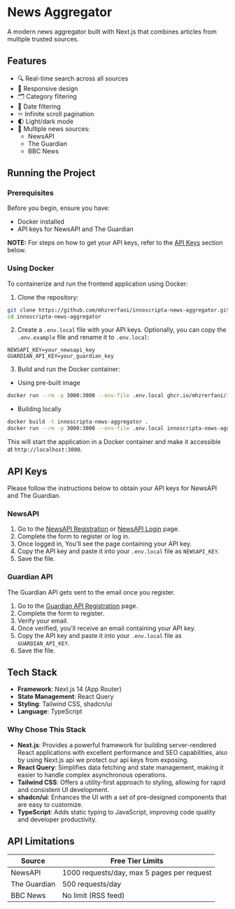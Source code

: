 # News Aggregator

A modern news aggregator built with Next.js that combines articles from multiple trusted sources.

## Features

- 🔍 Real-time search across all sources
- 📱 Responsive design
- 🗂️ Category filtering
- 📅 Date filtering
- ♾️ Infinite scroll pagination
- 🌓 Light/dark mode
- 📰 Multiple news sources:
  - NewsAPI
  - The Guardian
  - BBC News

## Running the Project

### Prerequisites

Before you begin, ensure you have:

- Docker installed
- API keys for NewsAPI and The Guardian

**NOTE:** For steps on how to get your API keys, refer to the [API Keys](#api-keys) section below.

### Using Docker

To containerize and run the frontend application using Docker:

1. Clone the repository:

```bash
git clone https://github.com/mhzrerfani/innoscripta-news-aggregator.git
cd innoscripta-news-aggregator
```

2. Create a `.env.local` file with your API keys. Optionally, you can copy the `.env.example` file and rename it to `.env.local`:

```plaintext
NEWSAPI_KEY=your_newsapi_key
GUARDIAN_API_KEY=your_guardian_key
```

3. Build and run the Docker container:

- Using pre-built image

```bash
docker run --rm -p 3000:3000 --env-file .env.local ghcr.io/mhzrerfani/innoscripta-news-aggregator:main
```

- Building locally

```bash
docker build -t innoscripta-news-aggregator .
docker run --rm -p 3000:3000 --env-file .env.local innoscripta-news-aggregator
```

This will start the application in a Docker container and make it accessible at `http://localhost:3000`.

## API Keys

Please follow the instructions below to obtain your API keys for NewsAPI and The Guardian.

### NewsAPI

1. Go to the [NewsAPI Registration](https://newsapi.org/register) or [NewsAPI Login](https://newsapi.org/account) page.
2. Complete the form to register or log in.
3. Once logged in, You'll see the page containing your API key.
4. Copy the API key and paste it into your `.env.local` file as `NEWSAPI_KEY`.
5. Save the file.

### Guardian API

The Guardian API gets sent to the email once you register.

1. Go to the [Guardian API Registration](https://bonobo.capi.gutools.co.uk/register/developer) page.
2. Complete the form to register.
3. Verify your email.
4. Once verified, you'll receive an email containing your API key.
5. Copy the API key and paste it into your `.env.local` file as `GUARDIAN_API_KEY`.
6. Save the file.

## Tech Stack

- **Framework**: Next.js 14 (App Router)
- **State Management**: React Query
- **Styling**: Tailwind CSS, shadcn/ui
- **Language**: TypeScript

### Why Chose This Stack

- **Next.js**: Provides a powerful framework for building server-rendered React applications with excellent performance and SEO capabilities, also by using Next.js api we protect our api keys from exposing.
- **React Query**: Simplifies data fetching and state management, making it easier to handle complex asynchronous operations.
- **Tailwind CSS**: Offers a utility-first approach to styling, allowing for rapid and consistent UI development.
- **shadcn/ui**: Enhances the UI with a set of pre-designed components that are easy to customize.
- **TypeScript**: Adds static typing to JavaScript, improving code quality and developer productivity.

## API Limitations

| Source       | Free Tier Limits                           |
| ------------ | ------------------------------------------ |
| NewsAPI      | 1000 requests/day, max 5 pages per request |
| The Guardian | 500 requests/day                           |
| BBC News     | No limit (RSS feed)                        |
